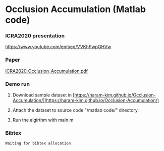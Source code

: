 # Occlusion Accumulation (Matlab code)

### ICRA2020 presentation

https://www.youtube.com/embed/VVKhPwpGHVw

### Paper  
[ICRA2020_Occlusion_Accumulation.pdf](http://icsl.snu.ac.kr/haramkim/Paper/ICRA2020_Occlusion_Accumulation.pdf) 

### Demo run

1. Download sample dataset in [https://haram-kim.github.io/Occlusion-Accumulation/](https://haram-kim.github.io/Occlusion-Accumulation/) 

2. Attach the dataset to source code "/matlab code/" directory.

3. Run the algirthm with main.m

### Bibtex
```
Waiting for bibtex allocation
```
